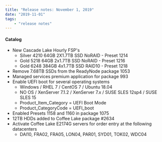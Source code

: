 ```yaml
---
title: "Release notes: November 1, 2019"
date: "2019-11-01"
tags:
    - "release notes"
---
```



#### Catalog
- New Cascade Lake Hourly FSP's
    + Silver 4210 64GB 2X1.7TB SSD NoRAID - Preset 1214
    + Gold 5218 64GB 2x1.7TB SSD NoRAID - Preset 1216
    + Gold 6248 384GB 4x1.7TB SSD RAID10 - Preset 1218
- Remove 7.68TB SSDs from the ReadyNode package 1053
- Managed services premium application for package 993
- Enable UEFI boot for several operating systems
    + Windows / RHEL 7 / CentOS 7 / Ubuntu 18.04
    + NO OS  / XenServer 7.1.2  / XenServer 7.x /  SUSE SLES 12sp4 / SUSE SLES 15
    + Product_Item_Category = UEFI Boot Mode
    + Product_CategoryCode = UEFI_boot
- Enabled Presets 1158 and 1160 in package 1075
- 12TB HDDs added to Coffee Lake package #2634
- Activate Coffee Lake E2174G servers for order entry at the following datacenters
    + DAl10, FRA02, FRA05,  LON04, PAR01, SYD01, TOK02, WDC04